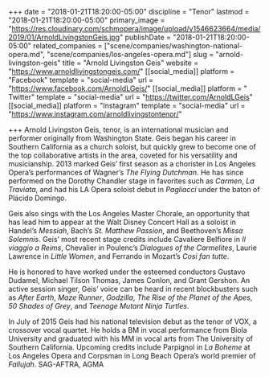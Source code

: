 +++
date = "2018-01-21T18:20:00-05:00"
discipline = "Tenor"
lastmod = "2018-01-21T18:20:00-05:00"
primary_image = "https://res.cloudinary.com/schmopera/image/upload/v1546623664/media/2019/01/ArnoldLivingstonGeis.jpg"
publishDate = "2018-01-21T18:20:00-05:00"
related_companies = ["scene/companies/washington-national-opera.md", "scene/companies/los-angeles-opera.md"]
slug = "arnold-livingston-geis"
title = "Arnold Livingston Geis"
website = "https://www.arnoldlivingstongeis.com/"
[[social_media]]
platform = "Facebook"
template = "social-media"
url = "https://www.facebook.com/ArnoldLGeis/"
[[social_media]]
platform = " Twitter"
template = "social-media"
url = "https://twitter.com/ArnoldLGeis"
[[social_media]]
platform = "Instagram"
template = "social-media"
url = "https://www.instagram.com/arnoldlivingstontenor/"

+++
Arnold Livingston Geis, tenor, is an international musician and performer originally from Washington State. Geis began his career in Southern California as a church soloist, but quickly grew to become one of the top collaborative artists in the area, coveted for his versatility and musicianship. 2013 marked Geis’ first season as a chorister in Los Angeles Opera’s performances of Wagner’s *The Flying Dutchman*.  He has since performed on the Dorothy Chandler stage in favorites such as *Carmen*, *La Traviata*, and had his LA Opera soloist debut in *Pagliacci* under the baton of Plácido Domingo. 

Geis also sings with the Los Angeles Master Chorale, an opportunity that has lead him to appear at the Walt Disney Concert Hall as a soloist in Handel’s *Messiah*, Bach’s *St. Matthew Passion*, and Beethoven’s *Missa Solemnis*. Geis’ most recent stage credits include Cavaliere Belfiore in *Il viaggio a Reims*, Chevalier in Poulenc’s *Dialogues of the Carmelites*, Laurie Lawrence in *Little Women*, and Ferrando in Mozart’s *Cosi fan tutte*. 

He is honored to have worked under the esteemed conductors Gustavo Dudamel, Michael Tilson Thomas, James Conlon, and Grant Gershon. An active session singer, Geis’ voice can be heard in recent blockbusters such as *After Earth*, *Maze Runner*, *Godzilla*, *The Rise of the Planet of the Apes*, *50 Shades of Grey*, and *Teenage Mutant Ninja Turtles*. 

In July of 2015 Geis had his national television debut as the tenor of VOX, a crossover vocal quartet. He holds a BM in vocal performance from Biola University and graduated with his MM in vocal arts from The University of Southern California. Upcoming credits include Parpignol in *La Boheme* at Los Angeles Opera and Corpsman in Long Beach Opera’s world premier of *Fallujah*. SAG-AFTRA, AGMA